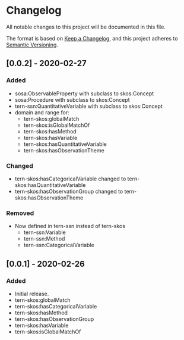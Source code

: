 # Changelog
All notable changes to this project will be documented in this file.

The format is based on [Keep a Changelog](https://keepachangelog.com/en/1.0.0/),
and this project adheres to [Semantic Versioning](https://semver.org/spec/v2.0.0.html).


## [0.0.2] - 2020-02-27
### Added
- sosa:ObservableProperty with subclass to skos:Concept
- sosa:Procedure with subclass to skos:Concept
- tern-ssn:QuantitativeVariable with subclass to skos:Concept
- domain and range for:
    - tern-skos:globalMatch
    - tern-skos:isGlobalMatchOf
    - tern-skos:hasMethod
    - tern-skos:hasVariable
    - tern-skos:hasQuantitativeVariable
    - tern-skos:hasObservationTheme
### Changed
- tern-skos:hasCategoricalVariable changed to tern-skos:hasQuantitativeVariable
- tern-skos:hasObservationGroup changed to tern-skos:hasObservationTheme
### Removed
- Now defined in tern-ssn instead of tern-skos
    - tern-ssn:Variable
    - tern-ssn:Method
    - tern-ssn:CategoricalVariable


## [0.0.1] - 2020-02-26
### Added
- Initial release.
- tern-skos:globalMatch
- tern-skos:hasCategoricalVariable
- tern-skos:hasMethod
- tern-skos:hasObservationGroup
- tern-skos:hasVariable
- tern-skos:isGlobalMatchOf